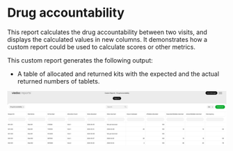 # Drug accountability

This report calculates the drug accountability between two visits, and displays the calculated values in new columns. It demonstrates how a custom report could be used to calculate scores or other metrics.

This custom report generates the following output:

- A table of allocated and returned kits with the expected and the actual returned numbers of tablets.


![rx_accountability_output_table](/docs/assets/drug_accountibility2.png?raw=true)
